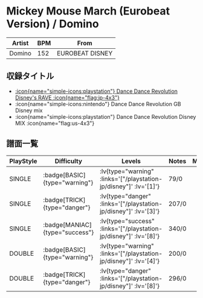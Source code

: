 # Mickey Mouse March (Eurobeat Version) / Domino

|Artist|BPM|From|
|------|---|----|
|Domino|152|EUROBEAT DISNEY|

## 収録タイトル

- [:icon{name="simple-icons:playstation"} Dance Dance Revolution Disney's RAVE :icon{name="flag:jp-4x3"}](/playstation-jp/disney)
- :icon{name="simple-icons:nintendo"} Dance Dance Revolution GB Disney mix
- :icon{name="simple-icons:playstation"} Dance Dance Revolution Disney MIX :icon{name="flag:us-4x3"}

## 譜面一覧

|PlayStyle|Difficulty|Levels|Notes|Movie|
|---------|----------|------|-----|-----|
|SINGLE| :badge[BASIC]{type="warning"} | :lv{type="warning" :links='["/playstation-jp/disney"]' :lv='[1]'} |79/0||
|SINGLE| :badge[TRICK]{type="danger"} | :lv{type="danger" :links='["/playstation-jp/disney"]' :lv='[3]'} |207/0||
|SINGLE| :badge[MANIAC]{type="success"} | :lv{type="success" :links='["/playstation-jp/disney"]' :lv='[8]'} |340/0||
|DOUBLE| :badge[BASIC]{type="warning"} | :lv{type="warning" :links='["/playstation-jp/disney"]' :lv='[4]'} |200/0||
|DOUBLE| :badge[TRICK]{type="danger"} | :lv{type="danger" :links='["/playstation-jp/disney"]' :lv='[8]'} |296/0||

